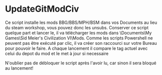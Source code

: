 # UpdateGitModCiv

Ce script installe les mods BBG/BBS/MPH/BSM dans vos Documents au lieu du steam workshop, vous pouvez donc les unsubs.
Conserver ce script quelque part et lancer le, il va télécharger les mods dans \Documents\My Games\Sid Meier's Civilization VI\Mods.
Comme les scripts Powershell ne peuvent pas être exécuté par clic, il va créer son raccourci sur votre Bureau pour pouvoir le faire.
A chaque lancement il compare le tag actuel avec celui du depot du mod et le met à jour si necessaire

N'oublier pas de débloquer le script après l'avoir lu, car sinon il sera bloqué au lancement!



